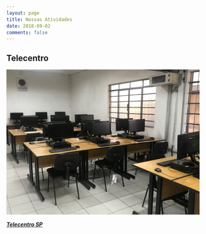 ```yaml
---
layout: page
title: Nossas Atividades
date: 2018-09-02
comments: false
---
```


## Telecentro

![telecentro](https://github.com/arrudaRobson/moon/blob/master/assets/img/telecentro.jpeg)

**[*Telecentro SP*](https://www.prefeitura.sp.gov.br/cidade/secretarias/inovacao/inclusao_digital/index.php?p=246630)**
